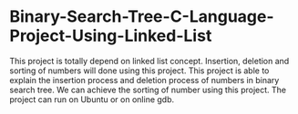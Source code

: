 # Binary-Search-Tree-C-Language-Project-Using-Linked-List
This project is totally depend on linked list concept.
Insertion, deletion and sorting of numbers will done using this project.
This project is able to explain the insertion process and deletion process of numbers in binary search tree.
We can achieve the sorting of number using this project.
The project can run on Ubuntu or on online gdb.
